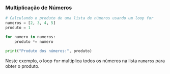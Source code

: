 ### Multiplicação de Números

```python
# Calculando o produto de uma lista de números usando um loop for
numeros = [2, 3, 4, 5]
produto = 1

for numero in numeros:
    produto *= numero

print("Produto dos números:", produto)
```

Neste exemplo, o loop `for` multiplica todos os números na lista `numeros` para obter o produto.
